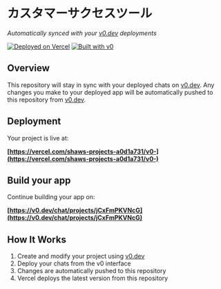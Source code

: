 # カスタマーサクセスツール

*Automatically synced with your [v0.dev](https://v0.dev) deployments*

[![Deployed on Vercel](https://img.shields.io/badge/Deployed%20on-Vercel-black?style=for-the-badge&logo=vercel)](https://vercel.com/shaws-projects-a0d1a731/v0-)
[![Built with v0](https://img.shields.io/badge/Built%20with-v0.dev-black?style=for-the-badge)](https://v0.dev/chat/projects/jCxFmPKVNcG)

## Overview

This repository will stay in sync with your deployed chats on [v0.dev](https://v0.dev).
Any changes you make to your deployed app will be automatically pushed to this repository from [v0.dev](https://v0.dev).

## Deployment

Your project is live at:

**[https://vercel.com/shaws-projects-a0d1a731/v0-](https://vercel.com/shaws-projects-a0d1a731/v0-)**

## Build your app

Continue building your app on:

**[https://v0.dev/chat/projects/jCxFmPKVNcG](https://v0.dev/chat/projects/jCxFmPKVNcG)**

## How It Works

1. Create and modify your project using [v0.dev](https://v0.dev)
2. Deploy your chats from the v0 interface
3. Changes are automatically pushed to this repository
4. Vercel deploys the latest version from this repository